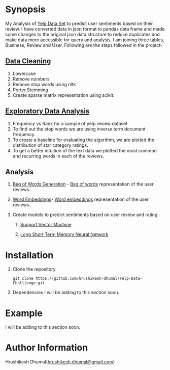 # Synopsis
My  Analysis of [Yelp Data Set](https://www.yelp.com/dataset_challenge) to predict user sentiments based on their review. I have converted data in json format to pandas data frame and made some changes to the original json data structure to reduce duplicates and make data more accessible for query and analysis. I am joining three tables, Business, Review and User. Following are the steps followed in the project-

## [Data Cleaning](yelp_01dataCleaning.ipynb)
1.	Lowercase
2.	Remove numbers
3.	Remove stop words using nltk
4.	Porter Stemming
5.	Create sparse matrix representation using scikit.

## [Exploratory Data Analysis](yelp_02EDA.ipynb)
1.	Frequency vs Rank for a sample of yelp review dataset
2.	To find out the stop words we are using inverse term document frequency. 
3.	To create a baseline for evaluating the algorithm, we are plotted the distribution of star category ratings.
4.	To get a better intuition of the text data we plotted the most common and recurring words in each of the reviews.

## Analysis
1.	[Bag of Words Generation](yelp_03bagOfWords.ipynb) - [Bag of words](http://scikit-learn.org/stable/modules/generated/sklearn.feature_extraction.text.CountVectorizer.html) representation of the user reviews.
2.	[Word Embeddings](yelp_04word2vec)- [Word embeddings](https://radimrehurek.com/gensim/models/word2vec.html) representation of the user reviews.
3.	Create models to predict sentiments based on user review and rating
	
	1. [Support Vector Machine](yelp_06SVM.ipynb)
	
	2. [Long Short Term Memory Neural Network](yelp_06LSTM.ipynb)


# Installation
1. Clone the repository

	```
	git clone https://github.com/hrushikesh-dhumal/Yelp-Data-Challlenge.git
	```

2. Dependencies 
I will be adding to this section soon.

# Example
I will be adding to this section soon.

# Author Information
Hrushikesh Dhumal(hrushikesh.dhumal@gmail.com)

